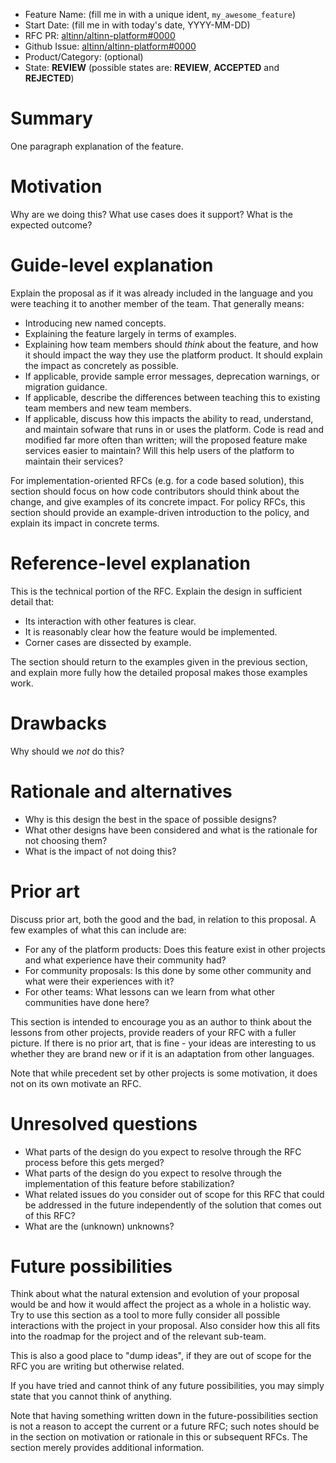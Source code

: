 - Feature Name: (fill me in with a unique ident, `my_awesome_feature`)
- Start Date: (fill me in with today's date, YYYY-MM-DD)
- RFC PR: [altinn/altinn-platform#0000](https://github.com/altinn/altinn-platform/pull/0000)
- Github Issue: [altinn/altinn-platform#0000](https://github.com/altinn/altinn-platform/issues/0000)
- Product/Category: (optional)
- State: **REVIEW** (possible states are: **REVIEW**, **ACCEPTED** and **REJECTED**)

# Summary
[summary]: #summary

One paragraph explanation of the feature.

# Motivation
[motivation]: #motivation

Why are we doing this? What use cases does it support? What is the expected outcome?

# Guide-level explanation
[guide-level-explanation]: #guide-level-explanation

Explain the proposal as if it was already included in the language and you were teaching it to another member of the team. That generally means:

- Introducing new named concepts.
- Explaining the feature largely in terms of examples.
- Explaining how team members should *think* about the feature, and how it should impact the way they use the platform product. It should explain the impact as concretely as possible.
- If applicable, provide sample error messages, deprecation warnings, or migration guidance.
- If applicable, describe the differences between teaching this to existing team members and new team members.
- If applicable, discuss how this impacts the ability to read, understand, and maintain sofware that runs in or uses the platform. Code is read and modified far more often than written; will the proposed feature make services easier to maintain? Will this help users of the platform to maintain their services?

For implementation-oriented RFCs (e.g. for a code based solution), this section should focus on how code contributors should think about the change, and give examples of its concrete impact. For policy RFCs, this section should provide an example-driven introduction to the policy, and explain its impact in concrete terms.

# Reference-level explanation
[reference-level-explanation]: #reference-level-explanation

This is the technical portion of the RFC. Explain the design in sufficient detail that:

- Its interaction with other features is clear.
- It is reasonably clear how the feature would be implemented.
- Corner cases are dissected by example.

The section should return to the examples given in the previous section, and explain more fully how the detailed proposal makes those examples work.

# Drawbacks
[drawbacks]: #drawbacks

Why should we *not* do this?

# Rationale and alternatives
[rationale-and-alternatives]: #rationale-and-alternatives

- Why is this design the best in the space of possible designs?
- What other designs have been considered and what is the rationale for not choosing them?
- What is the impact of not doing this?

# Prior art
[prior-art]: #prior-art

Discuss prior art, both the good and the bad, in relation to this proposal.
A few examples of what this can include are:

- For any of the platform products: Does this feature exist in other projects and what experience have their community had?
- For community proposals: Is this done by some other community and what were their experiences with it?
- For other teams: What lessons can we learn from what other communities have done here?


This section is intended to encourage you as an author to think about the lessons from other projects, provide readers of your RFC with a fuller picture.
If there is no prior art, that is fine - your ideas are interesting to us whether they are brand new or if it is an adaptation from other languages.

Note that while precedent set by other projects is some motivation, it does not on its own motivate an RFC.

# Unresolved questions
[unresolved-questions]: #unresolved-questions

- What parts of the design do you expect to resolve through the RFC process before this gets merged?
- What parts of the design do you expect to resolve through the implementation of this feature before stabilization?
- What related issues do you consider out of scope for this RFC that could be addressed in the future independently of the solution that comes out of this RFC?
- What are the (unknown) unknowns?

# Future possibilities
[future-possibilities]: #future-possibilities

Think about what the natural extension and evolution of your proposal would
be and how it would affect the project as a whole in a holistic
way. Try to use this section as a tool to more fully consider all possible
interactions with the project in your proposal.
Also consider how this all fits into the roadmap for the project
and of the relevant sub-team.

This is also a good place to "dump ideas", if they are out of scope for the
RFC you are writing but otherwise related.

If you have tried and cannot think of any future possibilities,
you may simply state that you cannot think of anything.

Note that having something written down in the future-possibilities section
is not a reason to accept the current or a future RFC; such notes should be
in the section on motivation or rationale in this or subsequent RFCs.
The section merely provides additional information.